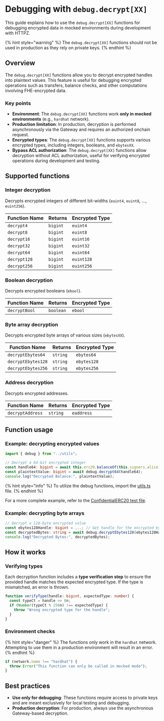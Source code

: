 # Debugging with `debug.decrypt[XX]`

This guide explains how to use the `debug.decrypt[XX]` functions for debugging encrypted data in mocked environments during development with HTTPZ.

{% hint style="warning" %}
The `debug.decrypt[XX]` functions should not be used in production as they rely on private keys.
{% endhint %}

## Overview

The `debug.decrypt[XX]` functions allow you to decrypt encrypted handles into plaintext values. This feature is useful for debugging encrypted operations such as transfers, balance checks, and other computations involving FHE-encrypted data.

### Key points

- **Environment**: The `debug.decrypt[XX]` functions work **only in mocked environments** (e.g., `hardhat` network).
- **Production limitation**: In production, decryption is performed asynchronously via the Gateway and requires an authorized onchain request.
- **Encrypted types**: The `debug.decrypt[XX]` functions supports various encrypted types, including integers, booleans, and `ebytesXX`.
- **Bypass ACL authorization**: The `debug.decrypt[XX]` functions allow decryption without ACL authorization, useful for verifying encrypted operations during development and testing.

## Supported functions

### Integer decryption

Decrypts encrypted integers of different bit-widths (`euint4`, `euint8`, ..., `euint256`).

| Function Name | Returns  | Encrypted Type |
| ------------- | -------- | -------------- |
| `decrypt4`    | `bigint` | `euint4`       |
| `decrypt8`    | `bigint` | `euint8`       |
| `decrypt16`   | `bigint` | `euint16`      |
| `decrypt32`   | `bigint` | `euint32`      |
| `decrypt64`   | `bigint` | `euint64`      |
| `decrypt128`  | `bigint` | `euint128`     |
| `decrypt256`  | `bigint` | `euint256`     |

### Boolean decryption

Decrypts encrypted booleans (`ebool`).

| Function Name | Returns   | Encrypted Type |
| ------------- | --------- | -------------- |
| `decryptBool` | `boolean` | `ebool`        |

### Byte array decryption

Decrypts encrypted byte arrays of various sizes (`ebytesXX`).

| Function Name      | Returns  | Encrypted Type |
| ------------------ | -------- | -------------- |
| `decryptEbytes64`  | `string` | `ebytes64`     |
| `decryptEbytes128` | `string` | `ebytes128`    |
| `decryptEbytes256` | `string` | `ebytes256`    |

### Address decryption

Decrypts encrypted addresses.

| Function Name    | Returns  | Encrypted Type |
| ---------------- | -------- | -------------- |
| `decryptAddress` | `string` | `eaddress`     |

## Function usage

### Example: decrypting encrypted values

```typescript
import { debug } from "../utils";

// Decrypt a 64-bit encrypted integer
const handle64: bigint = await this.erc20.balanceOf(this.signers.alice);
const plaintextValue: bigint = await debug.decrypt64(handle64);
console.log("Decrypted Balance:", plaintextValue);
```

{% hint style="info" %}
To utilize the debug functions, import the [utils.ts](https://github.com/zama-ai/fhevm-hardhat-template/blob/main/test/utils.ts) file.
{% endhint %}

For a more complete example, refer to the [ConfidentialERC20 test file](https://github.com/zama-ai/fhevm-hardhat-template/blob/f9505a67db31c988f49b6f4210df47ca3ce97841/test/confidentialERC20/ConfidentialERC20.ts#L181-L205).

### Example: decrypting byte arrays

```typescript
// Decrypt a 128-byte encrypted value
const ebytes128Handle: bigint = ...; // Get handle for the encrypted bytes
const decryptedBytes: string = await debug.decryptEbytes128(ebytes128Handle);
console.log("Decrypted Bytes:", decryptedBytes);
```

## **How it works**

### Verifying types

Each decryption function includes a **type verification step** to ensure the provided handle matches the expected encrypted type. If the type is mismatched, an error is thrown.

```typescript
function verifyType(handle: bigint, expectedType: number) {
  const typeCt = handle >> 8n;
  if (Number(typeCt % 256n) !== expectedType) {
    throw "Wrong encrypted type for the handle";
  }
}
```

### Environment checks

{% hint style="danger" %}
The functions only work in the `hardhat` network. Attempting to use them in a production environment will result in an error.
{% endhint %}

```typescript
if (network.name !== "hardhat") {
  throw Error("This function can only be called in mocked mode");
}
```

## **Best practices**

- **Use only for debugging**: These functions require access to private keys and are meant exclusively for local testing and debugging.
- **Production decryption**: For production, always use the asynchronous Gateway-based decryption.
